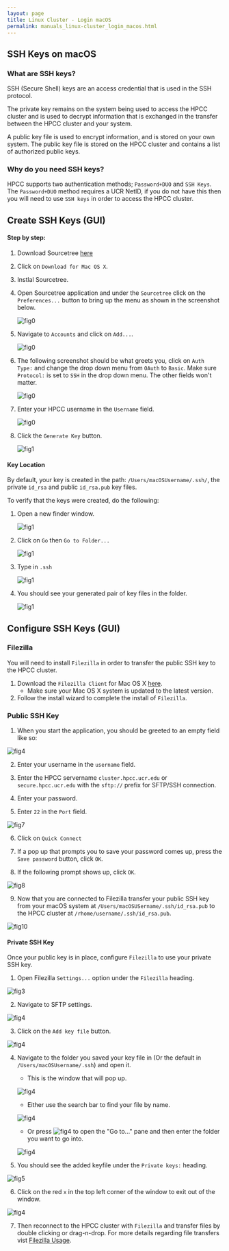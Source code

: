 ```yaml
---
layout: page
title: Linux Cluster - Login macOS 
permalink: manuals_linux-cluster_login_macos.html
---
```


## SSH Keys on macOS

### What are SSH keys?

SSH (Secure Shell) keys are an access credential that is used in the SSH protocol.

The private key remains on the system being used to access the HPCC cluster and is used to decrypt information that is exchanged in the transfer between the HPCC cluster and your system.

A public key file is used to encrypt information, and is stored on your own system.
The public key file is stored on the HPCC cluster and contains a list of authorized public keys.

### Why do you need SSH keys?

HPCC supports two authentication methods; `Password+DUO` and `SSH Keys`.
The `Password+DUO` method requires a UCR NetID, if you do not have this then you will need to use `SSH keys` in order to access the HPCC cluster.

## Create SSH Keys (GUI)

#### Step by step:
1. Download Sourcetree [here](https://www.sourcetreeapp.com)
2. Click on `Download for Mac OS X`.
3. Instlal Sourcetree.
4. Open Sourcetree application and under the `Sourcetree` click on the `Preferences...` button to bring up the menu as shown in the screenshot below.

   ![fig0](images/41.png)
   
5. Navigate to `Accounts` and click on `Add...`.

   ![fig0](images/42.png)

6. The following screenshot should be what greets you, click on `Auth Type:` and change the drop down menu from `OAuth` to `Basic`. Make sure `Protocol:` is set to `SSH` in the drop down menu. The other fields won't matter.

   ![fig0](images/43.png)

7. Enter your HPCC username in the `Username` field.

   ![fig0](images/44.png)  
 
 
8. Click the `Generate Key` button.
   
   ![fig1](images/45b.png)  
 
 
#### Key Location

By default, your key is created in the path: `/Users/macOSUsername/.ssh/`, the private ``id_rsa`` and public ``id_rsa.pub`` key files.

To verify that the keys were created, do the following:

1. Open a new finder window.
   
   ![fig1](images/23.png)

2. Click on `Go` then `Go to Folder...`

   ![fig1](images/21.png)

3. Type in `.ssh`

   ![fig1](images/24.png)
 
4. You should see your generated pair of key files in the folder. 

   ![fig1](images/46.png)


## Configure SSH Keys (GUI)


### Filezilla

You will need to install `Filezilla` in order to transfer the public SSH key to the HPCC cluster.

1. Download the `Filezilla Client` for Mac OS X [here](https://filezilla-project.org).
	* Make sure your Mac OS X system is updated to the latest version.
2. Follow the install wizard to complete the install of `Filezilla`.

### Public SSH Key

1. When you start the application, you should be greeted to an empty field like so:

![fig4](images/1e.png)

2. Enter your username in the `username` field.

3. Enter the HPCC servername `cluster.hpcc.ucr.edu` or `secure.hpcc.ucr.edu` with the `sftp://` prefix for SFTP/SSH connection.

4. Enter your password.

5. Enter `22` in the `Port` field.

![fig7](images/8e.png)

6. Click on `Quick Connect`

7. If a pop up that prompts you to save your password comes up, press the `Save password` button, click `OK`.

8. If the following prompt shows up, click `OK`.

![fig8](images/6b.png)

9. Now that you are connected to Filezilla transfer your public SSH key from your macOS system at `/Users/macOSUSername/.ssh/id_rsa.pub` to the HPCC cluster at `/rhome/username/.ssh/id_rsa.pub`.

![fig10](images/4e.png)


#### Private SSH Key

Once your public key is in place, configure `Filezilla` to use your private SSH key.

1. Open Filezilla `Settings...` option under the `Filezilla` heading.

![fig3](images/7e.png)

2. Navigate to SFTP settings.

![fig4](images/3e.png)

3. Click on the `Add key file` button.

![fig4](images/26.png)

4. Navigate to the folder you saved your key file in (Or the default in `/Users/macOSUsername/.ssh`) and open it.

   * This is the window that will pop up.

   ![fig4](images/27.png)

   * Either use the search bar to find your file by name.

   ![fig4](images/28.png)

   * Or press ![fig4](images/31.png) to open the "Go to..." pane and then enter the folder you want to go into.

   ![fig4](images/29.png)

5. You should see the added keyfile under the `Private keys:` heading.

![fig5](images/30.png)

6. Click on the red `x` in the top left corner of the window to exit out of the window.

![fig4](images/32.png)

7. Then reconnect to the HPCC cluster with `Filezilla` and transfer files by double clicking or drag-n-drop. For more details regarding file transfers vist [Filezilla Usage](some_other_page).

